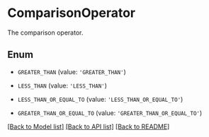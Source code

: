 # ComparisonOperator

The comparison operator.

## Enum

* `GREATER_THAN` (value: `'GREATER_THAN'`)

* `LESS_THAN` (value: `'LESS_THAN'`)

* `LESS_THAN_OR_EQUAL_TO` (value: `'LESS_THAN_OR_EQUAL_TO'`)

* `GREATER_THAN_OR_EQUAL_TO` (value: `'GREATER_THAN_OR_EQUAL_TO'`)

[[Back to Model list]](../README.md#documentation-for-models) [[Back to API list]](../README.md#documentation-for-api-endpoints) [[Back to README]](../README.md)



